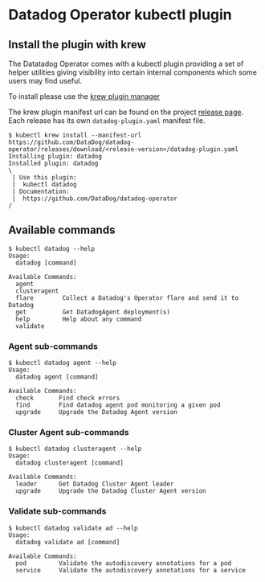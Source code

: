 # Datadog Operator kubectl plugin

## Install the plugin with krew

The Datatadog Operator comes with a kubectl plugin providing a set of helper utilities giving visibility into certain internal components which some users may find useful.

To install please use the [krew plugin manager](https://krew.sigs.k8s.io/)

The krew plugin manifest url can be found on the project [release page](https://github.com/DataDog/datadog-operator/releases). Each release has its own `datadog-plugin.yaml` manifest file.

```console
$ kubectl krew install --manifest-url https://github.com/DataDog/datadog-operator/releases/download/<release-version>/datadog-plugin.yaml
Installing plugin: datadog
Installed plugin: datadog
\
 | Use this plugin:
 | 	kubectl datadog
 | Documentation:
 | 	https://github.com/DataDog/datadog-operator
/
```

## Available commands

```console
$ kubectl datadog --help
Usage:
  datadog [command]

Available Commands:
  agent
  clusteragent
  flare        Collect a Datadog's Operator flare and send it to Datadog
  get          Get DatadogAgent deployment(s)
  help         Help about any command
  validate

```

### Agent sub-commands

```console
$ kubectl datadog agent --help
Usage:
  datadog agent [command]

Available Commands:
  check       Find check errors
  find        Find datadog agent pod monitoring a given pod
  upgrade     Upgrade the Datadog Agent version

```

### Cluster Agent sub-commands

```console
$ kubectl datadog clusteragent --help
Usage:
  datadog clusteragent [command]

Available Commands:
  leader      Get Datadog Cluster Agent leader
  upgrade     Upgrade the Datadog Cluster Agent version
```

### Validate sub-commands

```console
$ kubectl datadog validate ad --help
Usage:
  datadog validate ad [command]

Available Commands:
  pod         Validate the autodiscovery annotations for a pod
  service     Validate the autodiscovery annotations for a service
```

